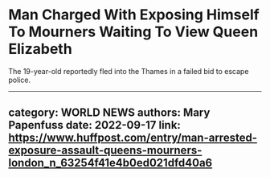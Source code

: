 # Man Charged With Exposing Himself To Mourners Waiting To View Queen Elizabeth

The 19-year-old reportedly fled into the Thames in a failed bid to escape police.

---
category: WORLD NEWS
authors: Mary Papenfuss
date: 2022-09-17
link: https://www.huffpost.com/entry/man-arrested-exposure-assault-queens-mourners-london_n_63254f41e4b0ed021dfd40a6
---
